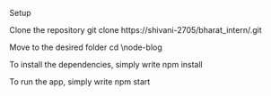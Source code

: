Setup

Clone the repository
git clone https://shivani-2705/bharat_intern/.git

Move to the desired folder
cd \node-blog

To install the dependencies, simply write
npm install

To run the app, simply write
npm start
